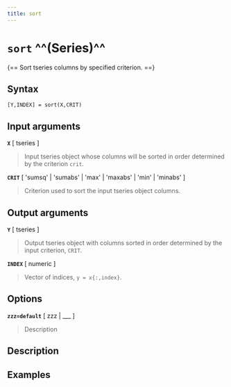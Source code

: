 ```yaml
---
title: sort
---
```


# `sort` ^^(Series)^^

{== Sort tseries columns by specified criterion. ==}


## Syntax 

    [Y,INDEX] = sort(X,CRIT)


## Input arguments 

__`X`__ [ tseries ] 
> 
> Input tseries object whose columns will be sorted
> in order determined by the criterion `crit`.
> 

__`CRIT`__ [ 'sumsq' | 'sumabs' | 'max' | 'maxabs' | 'min' | 'minabs' ] 
> 
> Criterion used to sort the input tseries object columns.
> 

## Output arguments 

__`Y`__ [ tseries ] 
> 
> Output tseries object with columns sorted in order
> determined by the input criterion, `CRIT`.
> 

__`INDEX`__ [ numeric ] 
> 
> Vector of indices, `y = x{:,index}`.
> 

## Options 

__`zzz=default`__ [ zzz | ___ ]
> 
> Description
> 


## Description 



## Examples

```matlab
```

